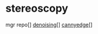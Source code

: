 # stereoscopy
mgr repo[]
[denoising](https://docs.opencv.org/3.4.1/d5/d69/tutorial_py_non_local_means.html)[]
[cannyedge](https://docs.opencv.org/3.4.1/da/d22/tutorial_py_canny.html)[]
